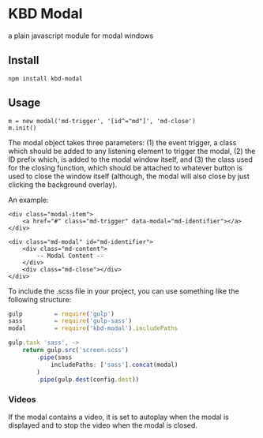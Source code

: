 # KBD Modal
a plain javascript module for modal windows

## Install
`npm install kbd-modal`

## Usage
```
m = new modal('md-trigger', '[id^="md"]', 'md-close')
m.init()
```

The modal object takes three parameters: (1) the event trigger, a class which should be added to any listening element to trigger the modal, (2) the ID prefix which, is added to the modal window itself, and (3) the class used for the closing function, which should be attached to whatever button is used to close the window itself (although, the modal will also close by just clicking the background overlay).

An example:

```
<div class="modal-item">
	<a href="#" class="md-trigger" data-modal="md-identifier"></a>
</div>
```

```
<div class="md-modal" id="md-identifier">
	<div class="md-content">
		-- Modal Content --
	</div>
	<div class="md-close"></div>
</div>
```

To include the .scss file in your project, you can use something like the following structure:

```javascript
gulp         = require('gulp')
sass         = require('gulp-sass')
modal		 = require('kbd-modal').includePaths

gulp.task 'sass', ->
	return gulp.src('screen.scss')
		.pipe(sass
			includePaths: ['sass'].concat(modal)
		)
		.pipe(gulp.dest(config.dest))
```

### Videos

If the modal contains a video, it is set to autoplay when the modal is displayed and to stop the video when the modal is closed.
